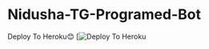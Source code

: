# Nidusha-TG-Programed-Bot
Deploy To Heroku😊
[![Deploy To Heroku](https://dashboard.heroku.com/new?template=https%3A%2F%2Fgithub.com%2FNidushaAmarasinghe%2FNidusha-TG-Programed-Bot)

